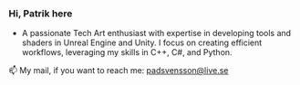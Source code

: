 ### Hi, Patrik here
- A passionate Tech Art enthusiast with expertise in developing tools and shaders in Unreal Engine and Unity. I focus on creating efficient workflows, leveraging my skills in C++, C#, and Python.

📫 My mail, if you want to reach me: padsvensson@live.se

<!---
Pudzz/Pudzz is a ✨ special ✨ repository because its `README.md` (this file) appears on your GitHub profile.
You can click the Preview link to take a look at your changes.
--->
